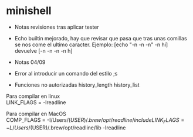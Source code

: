 # minishell

- Notas revisiones tras aplicar tester

- Echo builtin mejorado, hay que revisar que pasa que tras unas comillas se nos come el ultimo caracter. Ejemplo:
[echo "-n -n -n" -n hi] devuelve [-n -n -n -n h]

- Notas 04/09
- Error al introducir un comando del estilo ;s
- Funciones no autorizadas
	history_length
	history_list

Para compilar en linux  
LINK_FLAGS = -lreadline  

Para compilar en MacOS  
COMP_FLAGS = -I/Users/$(USER)/.brew/opt/readline/include  
LINK_FLAGS = -L/Users/$(USER)/.brew/opt/readline/lib -lreadline